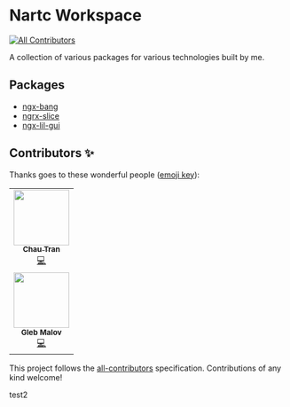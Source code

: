 # Nartc Workspace

<!-- ALL-CONTRIBUTORS-BADGE:START - Do not remove or modify this section -->

[![All Contributors](https://img.shields.io/badge/all_contributors-1-orange.svg?style=flat-square)](#contributors-)

<!-- ALL-CONTRIBUTORS-BADGE:END -->

A collection of various packages for various technologies built by me.

## Packages

- [ngx-bang](./packages/ngx-bang/README.md)
- [ngrx-slice](./packages/ngrx-slice/README.md)
- [ngx-lil-gui](./packages/ngx-lil-gui/README.md)

## Contributors ✨

Thanks goes to these wonderful people ([emoji key](https://allcontributors.org/docs/en/emoji-key)):

<!-- ALL-CONTRIBUTORS-LIST:START - Do not remove or modify this section -->
<!-- prettier-ignore-start -->
<!-- markdownlint-disable -->
<table>
  <tr>
    <td align="center"><a href="https://nartc.me/"><img src="https://avatars.githubusercontent.com/u/25516557?v=4?s=100" width="100px;" alt=""/><br /><sub><b>Chau Tran</b></sub></a><br /><a href="https://github.com/nartc/nartc-workspace/commits?author=nartc" title="Code">💻</a></td>
  </tr>
  <tr>
    <td align="center"><img src="https://avatars.githubusercontent.com/u/19784438?v=4" width="100px;" alt=""/><br /><sub><b>Gleb Malov</b></sub></a><br /><a href="https://github.com/masterworgen" title="Code">💻</a></td>
  </tr>
</table>

<!-- markdownlint-restore -->
<!-- prettier-ignore-end -->

<!-- ALL-CONTRIBUTORS-LIST:END -->

This project follows the [all-contributors](https://github.com/all-contributors/all-contributors) specification.
Contributions of any kind welcome!

test2
